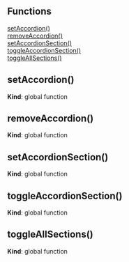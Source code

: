 
## Functions

<dl>
<dt><a href="#setAccordion">setAccordion()</a></dt>
<dd></dd>
<dt><a href="#removeAccordion">removeAccordion()</a></dt>
<dd></dd>
<dt><a href="#setAccordionSection">setAccordionSection()</a></dt>
<dd></dd>
<dt><a href="#toggleAccordionSection">toggleAccordionSection()</a></dt>
<dd></dd>
<dt><a href="#toggleAllSections">toggleAllSections()</a></dt>
<dd></dd>
</dl>

<a name="setAccordion"></a>

## setAccordion()
**Kind**: global function  
<a name="removeAccordion"></a>

## removeAccordion()
**Kind**: global function  
<a name="setAccordionSection"></a>

## setAccordionSection()
**Kind**: global function  
<a name="toggleAccordionSection"></a>

## toggleAccordionSection()
**Kind**: global function  
<a name="toggleAllSections"></a>

## toggleAllSections()
**Kind**: global function  
